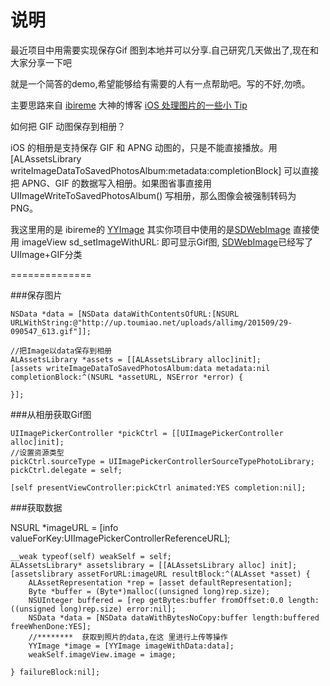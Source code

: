 说明
==============

最近项目中用需要实现保存Gif 图到本地并可以分享.自己研究几天做出了,现在和大家分享一下吧

就是一个简答的demo,希望能够给有需要的人有一点帮助吧。写的不好,勿喷。

主要思路来自 [ibireme](https://github.com/ibireme) 大神的博客  [iOS 处理图片的一些小 Tip](http://blog.ibireme.com/2015/11/02/ios_image_tips/)

如何把 GIF 动图保存到相册？<br/>

iOS 的相册是支持保存 GIF 和 APNG 动图的，只是不能直接播放。用 [ALAssetsLibrary writeImageDataToSavedPhotosAlbum:metadata:completionBlock] 可以直接把 APNG、GIF 的数据写入相册。如果图省事直接用 UIImageWriteToSavedPhotosAlbum() 写相册，那么图像会被强制转码为 PNG。

我这里用的是 ibireme的 [YYImage](https://github.com/ibireme/YYImage)
其实你项目中使用的是[SDWebImage](https://github.com/rs/SDWebImage)  直接使用 imageView sd_setImageWithURL: 即可显示Gif图, [SDWebImage]( https://github.com/rs/SDWebImage/blob/master/SDWebImage/UIImage%2BGIF.m)已经写了 UIImage+GIF分类



==============

###保存图片
	
	 
	NSData *data = [NSData dataWithContentsOfURL:[NSURL URLWithString:@"http://up.toumiao.net/uploads/allimg/201509/29-090547_613.gif"]];
    
    //把Image以data保存到相册
    ALAssetsLibrary *assets = [[ALAssetsLibrary alloc]init];
    [assets writeImageDataToSavedPhotosAlbum:data metadata:nil completionBlock:^(NSURL *assetURL, NSError *error) {
        
    }];


###从相册获取Gif图


    
    UIImagePickerController *pickCtrl = [[UIImagePickerController alloc]init];
    //设置资源类型
    pickCtrl.sourceType = UIImagePickerControllerSourceTypePhotoLibrary;
    pickCtrl.delegate = self;
    
    [self presentViewController:pickCtrl animated:YES completion:nil];
    




###获取数据
  
   NSURL *imageURL = [info valueForKey:UIImagePickerControllerReferenceURL];
   
    __weak typeof(self) weakSelf = self;
    ALAssetsLibrary* assetslibrary = [[ALAssetsLibrary alloc] init];
    [assetslibrary assetForURL:imageURL resultBlock:^(ALAsset *asset) {
        ALAssetRepresentation *rep = [asset defaultRepresentation];
        Byte *buffer = (Byte*)malloc((unsigned long)rep.size);
        NSUInteger buffered = [rep getBytes:buffer fromOffset:0.0 length:((unsigned long)rep.size) error:nil];
        NSData *data = [NSData dataWithBytesNoCopy:buffer length:buffered freeWhenDone:YES];
        //********  获取到照片的data,在这 里进行上传等操作
        YYImage *image = [YYImage imageWithData:data];
        weakSelf.imageView.image = image;

    } failureBlock:nil];



